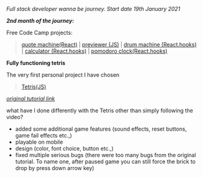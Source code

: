 *Full stack developer wanna be journey. Start date 19th January 2021*

***2nd month of the journey:***

Free Code Camp projects:

  >[quote machine(React)](https://a331998513.github.io/practice/quote_machine/)  |
  >[previewer (JS)](https://a331998513.github.io/practice/previewer/)  |
  >[drum machine (React.hooks)](https://a331998513.github.io/practice/drum_machine/)  |
  >[calculator (React.hooks)](https://a331998513.github.io/practice/calculator/)  |
  >[pomodoro clock(React.hooks)](https://a331998513.github.io/practice/clock/)


  
  
**Fully functioning tetris**

The very first personal project I have chosen

  >[Tetris(JS)](https://a331998513.github.io/practice/Tetris/)

 *[original tutorial link](https://www.youtube.com/watch?v=w1JJfK09ujQ&t=4610s)*

what have I done differently with the Tetris other than simply following the video? 
- added some additional game features (sound effects, reset buttons, game fail effects etc.,)
- playable on mobile
- design (color, font choice, button etc.,)
- fixed multiple serious bugs (there were too many bugs from the original tutorial. To name one, after paused game you can still force the brick to drop by press down arrow key)
